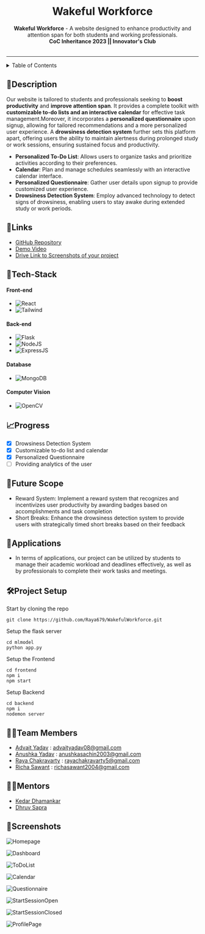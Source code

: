 <h1 align="center">
  <!-- <a href="https://github.com/CommunityOfCoders/Inheritance-2023">
    <img src="https://github.com/CommunityOfCoders/Inheritance-2023" alt="CoC Inheritance 2022" width="500" height="166"> -->
  </a>
  <br>
  Wakeful Workforce
</h1>

<div align="center">
   <strong>Wakeful Workforce</strong> - A website designed to enhance productivity and attention span for both students and working professionals.<br>
  <b>CoC Inheritance 2023 || Innovator's Club</b><br> <br>
</div>
<hr>

<details>
<summary>Table of Contents</summary>

- [Description](#description)
- [Links](#links)
- [Tech Stack](#tech-stack)
- [Progress](#progress)
- [Future Scope](#future-scope)
- [Applications](#applications)
- [Project Setup](#project-setup)
- [Team Members](#team-members)
- [Mentors](#mentors)
- [Screenshots](#screenshots)

</details>

## 📝Description

Our website is tailored to students and professionals seeking to <b>boost productivity</b> and <b>improve attention span</b>. It provides a complete toolkit with <b>customizable to-do lists and an interactive calendar</b> for effective task management.Moreover, it incorporates a <b>personalized questionnaire</b> upon signup, allowing for tailored recommendations and a more personalized user experience. A <b>drowsiness detection system</b> further sets this platform apart, offering users the ability to maintain alertness during prolonged study or work sessions, ensuring sustained focus and productivity.

- <b>Personalized To-Do List</b>: Allows users to organize tasks and prioritize activities according to their preferences.
- <b>Calendar</b>: Plan and manage schedules seamlessly with an interactive calendar interface.
- <b>Personalized Questionnaire</b>: Gather user details upon signup to provide customized user experience.
- <b>Drowsiness Detection System</b>: Employ advanced technology to detect signs of drowsiness, enabling users to stay awake during extended study or work periods.

## 🔗Links

- [GitHub Repository](https://github.com/Raya679/WakefulWorkforce)
- [Demo Video](https://drive.google.com/file/d/10FY-8mr5NcXH8hWReojwDOJFubiBfsbS/view)
- [Drive Link to Screenshots of your project](https://drive.google.com/drive/folders/1NBlY3LtyoQt7ZYK2rsnmpxDRz_dNMjmt)
<!-- - [Hosted Website Link]()
- [Hosted Backend Link]() -->

## 🤖Tech-Stack

#### Front-end
- ![React](https://img.shields.io/badge/react-%2320232a.svg?style=for-the-badge&logo=react&logoColor=%2361DAFB)
- ![Tailwind](https://img.shields.io/badge/Tailwind_CSS-38B2AC?style=for-the-badge&logo=tailwind-css&logoColor=white) 

#### Back-end
- ![Flask](https://img.shields.io/badge/Flask-000000?style=for-the-badge&logo=flask&logoColor=white)
- ![NodeJS](https://img.shields.io/badge/Node.js-43853D?style=for-the-badge&logo=node.js&logoColor=white)
- ![ExpressJS](https://img.shields.io/badge/Express.js-404D59?style=for-the-badge)

#### Database
- ![MongoDB](https://img.shields.io/badge/MongoDB-4EA94B?style=for-the-badge&logo=mongodb&logoColor=white)


#### Computer Vision
- ![OpenCV](https://img.shields.io/badge/OpenCV-27338e?style=for-the-badge&logo=OpenCV&logoColor=white)

## 📈Progress

- [x] Drowsiness Detection System
- [x] Customizable to-do list and calendar
- [x] Personalized Questionnaire
- [ ] Providing analytics of the user

## 🔮Future Scope

- Reward System: Implement a reward system that recognizes and incentivizes user productivity by awarding badges based on accomplishments and task completion
- Short Breaks: Enhance the drowsiness detection system to provide users with strategically timed short breaks based on their feedback

## 💸Applications

- In terms of applications, our project can be utilized by students to manage their academic workload and deadlines effectively, as well as by professionals to complete their work tasks and meetings. 

## 🛠Project Setup

Start by cloning the repo

`git clone https://github.com/Raya679/WakefulWorkforce.git`

Setup the flask server

`cd mlmodel` <br>
`python app.py`

Setup the Frontend

`cd frontend` <br>
`npm i` <br>
`npm start`

Setup Backend 

`cd backend` <br>
`npm i` <br>
`nodemon server`


## 👨‍💻Team Members

- [Advait Yadav](https://github.com/TIDYMOUSE) : advaityadav08@gmail.com
- [Anushka Yadav](https://github.com/2412anushka) : anushkasachin2003@gmail.com
- [Raya Chakravarty](https://github.com/Raya679) : rayachakravarty5@gmail.com
- [Richa Sawant](https://github.com/richa-sawant) : richasawant2004@gmail.com

## 👨‍🏫Mentors

- [Kedar Dhamankar](https://github.com/KedarDhamankar)
- [Dhruv Sapra](https://github.com/)

## 📱Screenshots

![Homepage](https://github.com/Raya679/WakefulWorkforce/assets/113240231/f923887e-258a-478a-ba3b-0b955c16d020)

![Dashboard](https://github.com/Raya679/WakefulWorkforce/assets/113240231/ed9a4457-978a-452f-9c0d-4ff2baf9a86a)

![ToDoList](https://github.com/Raya679/WakefulWorkforce/assets/113240231/8323b47f-06c3-4c6a-82e7-eae0cfa0ee8f)

![Calendar](https://github.com/Raya679/WakefulWorkforce/assets/113240231/5bc44885-f627-4850-aa2c-c3c4b0951ea8)

![Questionnaire](https://github.com/Raya679/WakefulWorkforce/assets/113240231/0e721919-bcc4-4ff5-8dfd-bcf4194e12da)

![StartSessionOpen](https://github.com/Raya679/WakefulWorkforce/assets/113240231/9c49d7ba-a59c-4545-b9cd-dab84fbed464)

![StartSessionClosed](https://github.com/Raya679/WakefulWorkforce/assets/113240231/4335bba6-86f7-4424-8405-50e684cd159c)

![ProfilePage](https://github.com/Raya679/WakefulWorkforce/assets/113240231/de9fedd1-8c9d-4bfe-8d06-5e5f89f8d643)
